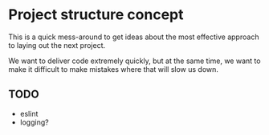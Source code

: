 # Project structure concept

This is a quick mess-around to get ideas about the most effective approach to laying out the next project. 

We want to deliver code extremely quickly, but at the same time, we want to make it difficult to make mistakes where that will slow us down.

## TODO

* eslint
* logging?


